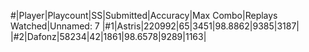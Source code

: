 #|Player|Playcount|SS|Submitted|Accuracy|Max Combo|Replays Watched|Unnamed: 7
|#1|Astris|220992|65|3451|98.8862|9385|3187|
|#2|Dafonz|58234|42|1861|98.6578|9289|1163|
